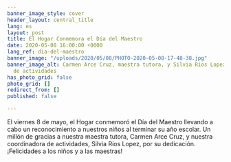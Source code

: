 ```yaml
---
banner_image_style: cover
header_layout: central_title
lang: es
layout: post
title: El Hogar Conmemora el Día del Maestro
date: 2020-05-08 16:00:00 +0000
lang_ref: dia-del-maestro
banner_image: "/uploads/2020/05/08/PHOTO-2020-05-08-17-48-38.jpg"
banner_image_alt: Carmen Arce Cruz, maestra tutora, y Silvia Ríos Lopez, coordinadora
  de actividades
has_photo_grid: false
photo_grid: []
redirect_from: []
published: false

---
```

El viernes 8 de mayo, el Hogar conmemoró el Día del Maestro llevando a cabo un reconocimiento a nuestros niños al terminar su año escolar. Un millón de gracias a nuestra maestra tutora, Carmen Arce Cruz, y nuestra coordinadora de actividades, Silvia Ríos Lopez, por su dedicación. ¡Felicidades a los niños y a las maestras!